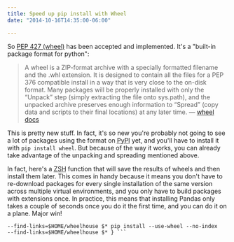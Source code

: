 ```yaml
---
title: Speed up pip install with Wheel
date: "2014-10-16T14:35:00-06:00"

---
```


So [PEP 427 (wheel)][wheel-pep] has been accepted and implemented. It's a
"built-in package format for python":

> A wheel is a ZIP-format archive with a specially formatted filename and the
> .whl extension. It is designed to contain all the files for a PEP 376
> compatible install in a way that is very close to the on-disk format. Many
> packages will be properly installed with only the “Unpack” step (simply
> extracting the file onto sys.path), and the unpacked archive preserves enough
> information to “Spread” (copy data and scripts to their final locations) at
> any later time. — [wheel docs][wheel-docs]

[wheel-docs]: http://wheel.readthedocs.org/en/latest/ "Wheel Docs"
[wheel-pep]: http://legacy.python.org/dev/peps/pep-0427/ "PEP 427 -- The Wheel Binary Package Format 1.0"

<!--more-->

This is pretty new stuff. In fact, it's so new you're probably not going to see
a lot of packages using the format on <abbr title="Python Package
Index">PyPI</abbr> yet, and you'll have to install it with `pip install wheel`.
But because of the way it works, you can already take advantage of the unpacking
and spreading mentioned above.

In fact, here's a <abbr title="Z Shell">ZSH</abbr> function that will save the
results of wheels and then install them later. This comes in handy because it
means you don't have to re-download packages for every single installation of
the same version across multiple virtual environments, and you only have to
build packages with extensions once. In practice, this means that installing
Pandas only takes a couple of seconds once you do it the first time, and you can
do it on a plane. Major win!

``` function wheel_install() { pip wheel --wheel-dir=$HOME/wheelhouse
--find-links=$HOME/wheelhouse $* pip install --use-wheel --no-index
--find-links=$HOME/wheelhouse $* } ```
